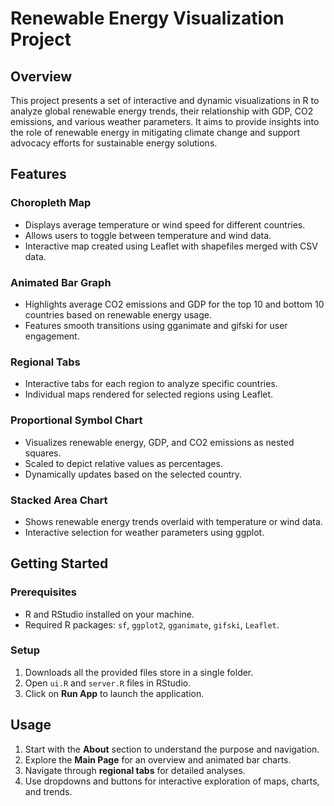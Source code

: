# Renewable Energy Visualization Project

## Overview

This project presents a set of interactive and dynamic visualizations in R to analyze global renewable energy trends, their relationship with GDP, CO2 emissions, and various weather parameters. It aims to provide insights into the role of renewable energy in mitigating climate change and support advocacy efforts for sustainable energy solutions.


## Features

### Choropleth Map
- Displays average temperature or wind speed for different countries.
- Allows users to toggle between temperature and wind data.
- Interactive map created using Leaflet with shapefiles merged with CSV data.

### Animated Bar Graph
- Highlights average CO2 emissions and GDP for the top 10 and bottom 10 countries based on renewable energy usage.
- Features smooth transitions using gganimate and gifski for user engagement.

### Regional Tabs
- Interactive tabs for each region to analyze specific countries.
- Individual maps rendered for selected regions using Leaflet.

### Proportional Symbol Chart
- Visualizes renewable energy, GDP, and CO2 emissions as nested squares.
- Scaled to depict relative values as percentages.
- Dynamically updates based on the selected country.

### Stacked Area Chart
- Shows renewable energy trends overlaid with temperature or wind data.
- Interactive selection for weather parameters using ggplot.

## Getting Started

### Prerequisites
- R and RStudio installed on your machine.
- Required R packages: `sf`, `ggplot2`, `gganimate`, `gifski`, `Leaflet`.

### Setup
1. Downloads all the provided files store in a single folder.
1. Open `ui.R` and `server.R` files in RStudio.
2. Click on **Run App** to launch the application.

## Usage
1. Start with the **About** section to understand the purpose and navigation.
2. Explore the **Main Page** for an overview and animated bar charts.
3. Navigate through **regional tabs** for detailed analyses.
4. Use dropdowns and buttons for interactive exploration of maps, charts, and trends.
